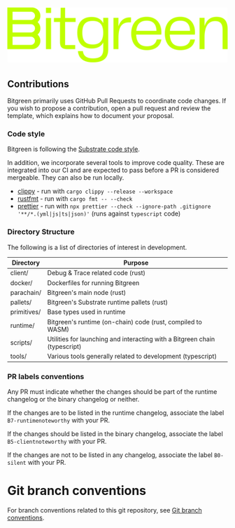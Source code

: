 # ![Bitgreen](./doc/images/bitgreen-logo.png)

## Contributions

Bitgreen primarily uses GitHub Pull Requests to coordinate code changes. If you wish to propose a
contribution, open a pull request and review the template, which explains how to document your
proposal.

### Code style

Bitgreen is following the [Substrate code style](https://github.com/paritytech/substrate/blob/master/docs/STYLE_GUIDE.md).

In addition, we incorporate several tools to improve code quality. These are integrated into our CI
and are expected to pass before a PR is considered mergeable. They can also be run locally.

* [clippy](https://github.com/rust-lang/rust-clippy) - run with `cargo clippy --release --workspace`
* [rustfmt](https://github.com/rust-lang/rustfmt) - run with `cargo fmt -- --check`
* [prettier](https://prettier.io/) - run with `npx prettier --check --ignore-path .gitignore '**/*.(yml|js|ts|json)'` (runs against `typescript` code)

### Directory Structure

The following is a list of directories of interest in development.

|Directory              |Purpose                                                                     |
| --------------------- | -------------------------------------------------------------------------- |
|client/                | Debug & Trace related code (rust)                                          |
|docker/                | Dockerfiles for running Bitgreen                                           |
|parachain/             | Bitgreen's main node (rust)                                                |
|pallets/               | Bitgreen's Substrate runtime pallets (rust)                                |
|primitives/            | Base types used in runtime                                                 |
|runtime/               | Bitgreen's runtime (on-chain) code (rust, compiled to WASM)                |
|scripts/               | Utilities for launching and interacting with a Bitgreen chain (typescript) |
|tools/                 | Various tools generally related to development (typescript)                |

### PR labels conventions

Any PR must indicate whether the changes should be part of the runtime changelog or the binary changelog or neither.

If the changes are to be listed in the runtime changelog, associate the label `B7-runtimenoteworthy` with your PR.

If the changes should be listed in the binary changelog, associate the label `B5-clientnoteworthy` with your PR.

If the changes are not to be listed in any changelog, associate the label `B0-silent` with your PR.

# Git branch conventions

For branch conventions related to this git repository,
see [Git branch conventions](docs/git-branches-conventions.md).